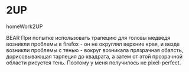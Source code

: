 # 2UP
homeWork2UP

BEAR
При попытке использовать трапецию для головы медведя возникли проблемы в firefox - он не округлял верхние края, и везде возникли проблемы с тенью - вокруг возникала прлзрачная обалсть, дорисовывающая тарпеция до квадрата, а затем от этой прозрачной области рисуется тень. Поэтому у меня получилось не pixel-perfect.
